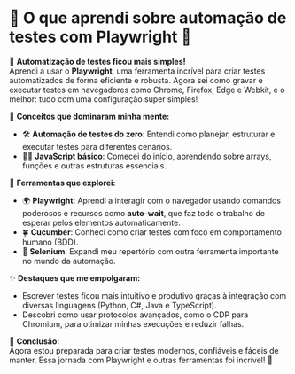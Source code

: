 # 🌟 O que aprendi sobre automação de testes com Playwright 🌟

🎯 **Automatização de testes ficou mais simples!**  
Aprendi a usar o **Playwright**, uma ferramenta incrível para criar testes automatizados de forma eficiente e robusta. Agora sei como gravar e executar testes em navegadores como Chrome, Firefox, Edge e Webkit, e o melhor: tudo com uma configuração super simples!  

🧠 **Conceitos que dominaram minha mente:**  
- 🛠️ **Automação de testes do zero**: Entendi como planejar, estruturar e executar testes para diferentes cenários.  
- 🧑‍💻 **JavaScript básico**: Comecei do início, aprendendo sobre arrays, funções e outras estruturas essenciais.  

🔧 **Ferramentas que explorei:**  
- 🌍 **Playwright**: Aprendi a interagir com o navegador usando comandos poderosos e recursos como **auto-wait**, que faz todo o trabalho de esperar pelos elementos automaticamente.  
- 🍀 **Cucumber**: Conheci como criar testes com foco em comportamento humano (BDD).  
- 🐍 **Selenium**: Expandi meu repertório com outra ferramenta importante no mundo da automação.  

✨ **Destaques que me empolgaram:**  
- Escrever testes ficou mais intuitivo e produtivo graças à integração com diversas linguagens (Python, C#, Java e TypeScript).  
- Descobri como usar protocolos avançados, como o CDP para Chromium, para otimizar minhas execuções e reduzir falhas.  

🚀 **Conclusão:**  
Agora estou preparada para criar testes modernos, confiáveis e fáceis de manter. Essa jornada com Playwright e outras ferramentas foi incrível! 🌟  
